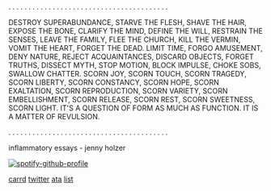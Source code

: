 . . . . . . . . . . . . . . . . . . . . . . . . . . . . . . . . . . . . . . . .

DESTROY SUPERABUNDANCE, STARVE THE FLESH, SHAVE THE HAIR, EXPOSE THE BONE, CLARIFY THE MIND, DEFINE THE WILL, RESTRAIN THE SENSES, LEAVE THE FAMILY, FLEE THE CHURCH, KILL THE VERMIN, VOMIT THE HEART, FORGET THE DEAD. LIMIT TIME, FORGO AMUSEMENT, DENY NATURE, REJECT ACQUAINTANCES, DISCARD OBJECTS, FORGET TRUTHS, DISSECT MYTH, STOP MOTION, BLOCK IMPULSE, CHOKE SOBS, SWALLOW CHATTER. SCORN JOY, SCORN TOUCH, SCORN TRAGEDY, SCORN LIBERTY, SCORN CONSTANCY, SCORN HOPE, SCORN EXALTATION, SCORN REPRODUCTION, SCORN VARIETY, SCORN EMBELLISHMENT, SCORN RELEASE, SCORN REST, SCORN SWEETNESS, SCORN LIGHT. IT'S A
QUESTION OF FORM AS MUCH AS FUNCTION.
IT IS A MATTER OF REVULSION.

. . . . . . . . . . . . . . . . . . . . . . . . . . . . . . . . . . . . . . . .

inflammatory essays - jenny holzer

 [![spotify-github-profile](https://spotify-github-profile.kittinanx.com/api/view?uid=b0p37964wfd7nrcj4co2cu9uc&cover_image=true&theme=novatorem&show_offline=true&background_color=121212&interchange=true&bar_color=ffffff&bar_color_cover=true)](https://spotify-github-profile.kittinanx.com/api/view?uid=b0p37964wfd7nrcj4co2cu9uc&redirect=true)
 
[carrd](https://santtiiago.carrd.co/)
[twitter](https://x.com/e_e_xecutioner?s=21)
[ata](https://santi.atabook.org/)
[list](https://listography.com/velasco)
